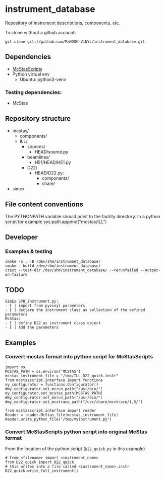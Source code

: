 # instrument_database
Repository of instrument descriptions, components, etc.

To clone without a github account:
```
git clone git://github.com/PaNOSC-ViNYL/instrument_database.git
```

## Dependencies
 - [McStasScripts](https://github.com/PaNOSC-ViNYL/McStasScript)
 - Python virtual env
   - Ubuntu: python3-venv

### Testing dependencies:
 - McStas
 
## Repository structure
  - mcstas/
    - components/
    - ILL/
      - sources/
        - HEAD/source.py
      - beamlines/
        - H51/HEAD/H51.py
      - D22/
        - HEAD/D22.py:
          - components/
          - share/
  - simex
  
## File content conventions
The PYTHONPATH variable should point to the facility directory. In a python script for example
sys.path.append("mcstas/ILL")


## Developer
### Examples & testing
```
cmake -S . -B /dev/shm/instrument_database/
cmake --build /dev/shm/instrument_database/
ctest --test-dir /dev/shm/instrument_database/ --rerunfailed --output-on-failure
```

## TODO
	SimEx SPB_instrument.py:
	- [ ] import from pyvinyl parameters 
	- [ ] declare the instrument class as collection of the defined parameters
	McStas:
	- [ ] define D22 as instrument class object
	- [ ] Add the parameters
	



## Examples

### Convert mcstas format into python script for McStasScripts

```
import os
MCSTAS_PATH = os.environ['MCSTAS']
mcstas_instrument_file = "/tmp/ILL_D22_quick.instr"
from mcstasscript.interface import functions
my_configurator = functions.Configurator()
#my_configurator.set_mcrun_path("/usr/bin/")
my_configurator.set_mcstas_path(MCSTAS_PATH)
#my_configurator.set_mxrun_path("/usr/bin/")
#my_configurator.set_mcxtrace_path("/usr/share/mcxtrace/1.5/")

from mcstasscript.interface import reader
Reader = reader.McStas_file(mcstas_instrument_file)
Reader.write_python_file("/tmp/myinstrument.py")
```

### Convert McStasScripts python script into original McStas format
From the location of the python script (`D22_quick.py` in this example)
```
# from <filename> import <instrument_name>
from D22_quick import D22_quick
# this writes into a file called <instrument_name>.instr
D22_quick.write_full_instrument()

```

